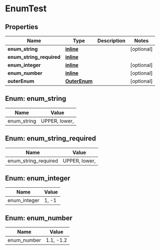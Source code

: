 
# EnumTest

## Properties
Name | Type | Description | Notes
------------ | ------------- | ------------- | -------------
**enum_string** | [**inline**](#EnumString) |  |  [optional]
**enum_string_required** | [**inline**](#EnumStringRequired) |  | 
**enum_integer** | [**inline**](#EnumInteger) |  |  [optional]
**enum_number** | [**inline**](#EnumNumber) |  |  [optional]
**outerEnum** | [**OuterEnum**](OuterEnum.md) |  |  [optional]


<a name="EnumString"></a>
## Enum: enum_string
Name | Value
---- | -----
enum_string | UPPER, lower, 


<a name="EnumStringRequired"></a>
## Enum: enum_string_required
Name | Value
---- | -----
enum_string_required | UPPER, lower, 


<a name="EnumInteger"></a>
## Enum: enum_integer
Name | Value
---- | -----
enum_integer | 1, -1


<a name="EnumNumber"></a>
## Enum: enum_number
Name | Value
---- | -----
enum_number | 1.1, -1.2



